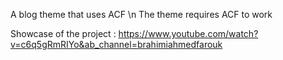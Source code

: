 A blog theme that uses ACF \n
The theme requires ACF to work

Showcase of the project : https://www.youtube.com/watch?v=c6q5gRmRIYo&ab_channel=brahimiahmedfarouk
